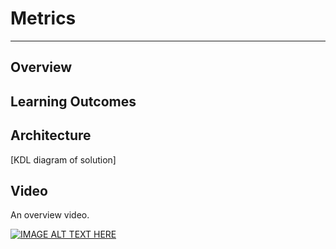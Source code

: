 # Metrics

---

## Overview

## Learning Outcomes


## Architecture

[KDL diagram of solution]


## Video

An overview video.

[![IMAGE ALT TEXT HERE](http://img.youtube.com/vi/YOUTUBE_VIDEO_ID_HERE/0.jpg)](http://www.youtube.com/watch?v=YOUTUBE_VIDEO_ID_HERE)